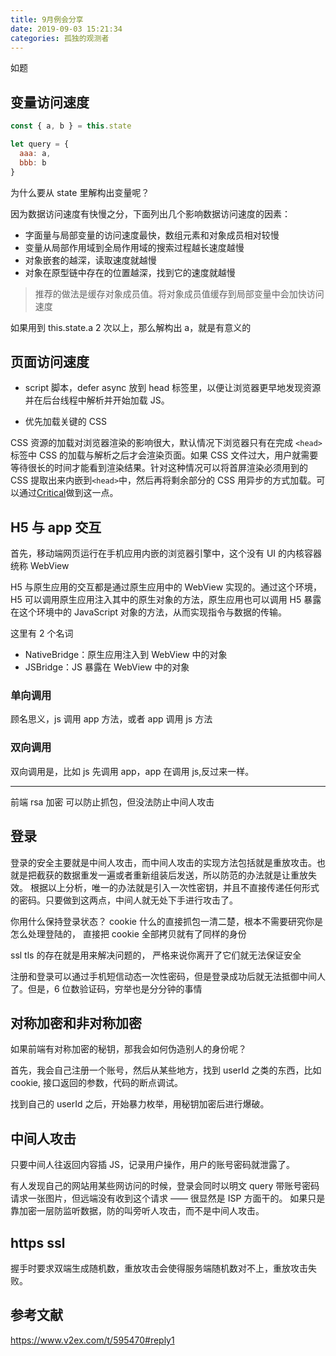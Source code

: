 ```yaml
---
title: 9月例会分享
date: 2019-09-03 15:21:34
categories: 孤独的观测者
---
```


如题

<!--more-->

## 变量访问速度

```js
const { a, b } = this.state

let query = {
  aaa: a,
  bbb: b
}
```

为什么要从 state 里解构出变量呢？

因为数据访问速度有快慢之分，下面列出几个影响数据访问速度的因素：

- 字面量与局部变量的访问速度最快，数组元素和对象成员相对较慢
- 变量从局部作用域到全局作用域的搜索过程越长速度越慢
- 对象嵌套的越深，读取速度就越慢
- 对象在原型链中存在的位置越深，找到它的速度就越慢

> 推荐的做法是缓存对象成员值。将对象成员值缓存到局部变量中会加快访问速度

如果用到 this.state.a 2 次以上，那么解构出 a，就是有意义的

## 页面访问速度

- script 脚本，defer async 放到 head 标签里，以便让浏览器更早地发现资源并在后台线程中解析并开始加载 JS。

- 优先加载关键的 CSS

CSS 资源的加载对浏览器渲染的影响很大，默认情况下浏览器只有在完成 `<head>`标签中 CSS 的加载与解析之后才会渲染页面。如果 CSS 文件过大，用户就需要等待很长的时间才能看到渲染结果。针对这种情况可以将首屏渲染必须用到的 CSS 提取出来内嵌到`<head>`中，然后再将剩余部分的 CSS 用异步的方式加载。可以通过[Critical](https://github.com/addyosmani/critical)做到这一点。

## H5 与 app 交互

首先，移动端网页运行在手机应用内嵌的浏览器引擎中，这个没有 UI 的内核容器统称 WebView

H5 与原生应用的交互都是通过原生应用中的 WebView 实现的。通过这个环境，H5 可以调用原生应用注入其中的原生对象的方法，原生应用也可以调用 H5 暴露在这个环境中的 JavaScript 对象的方法，从而实现指令与数据的传输。

这里有 2 个名词

- NativeBridge：原生应用注入到 WebView 中的对象
- JSBridge：JS 暴露在 WebView 中的对象

### 单向调用

顾名思义，js 调用 app 方法，或者 app 调用 js 方法

### 双向调用

双向调用是，比如 js 先调用 app，app 在调用 js,反过来一样。

---

前端 rsa 加密 可以防止抓包，但没法防止中间人攻击

## 登录

登录的安全主要就是中间人攻击，而中间人攻击的实现方法包括就是重放攻击。也就是把截获的数据重发一遍或者重新组装后发送，所以防范的办法就是让重放失效。
根据以上分析，唯一的办法就是引入一次性密钥，并且不直接传递任何形式的密码。只要做到这两点，中间人就无处下手进行攻击了。

你用什么保持登录状态？ cookie 什么的直接抓包一清二楚，根本不需要研究你是怎么处理登陆的， 直接把 cookie 全部拷贝就有了同样的身份

ssl tls 的存在就是用来解决问题的，
严格来说你离开了它们就无法保证安全

注册和登录可以通过手机短信动态一次性密码，但是登录成功后就无法抵御中间人了。但是，6 位数验证码，穷举也是分分钟的事情

## 对称加密和非对称加密

如果前端有对称加密的秘钥，那我会如何伪造别人的身份呢？

首先，我会自己注册一个账号，然后从某些地方，找到 userId 之类的东西，比如 cookie, 接口返回的参数，代码的断点调试。

找到自己的 userId 之后，开始暴力枚举，用秘钥加密后进行爆破。

## 中间人攻击

只要中间人往返回内容插 JS，记录用户操作，用户的账号密码就泄露了。

有人发现自己的网站用某些网访问的时候，登录会同时以明文 query 带账号密码请求一张图片，但远端没有收到这个请求 —— 很显然是 ISP 方面干的。
如果只是靠加密一层防监听数据，防的叫旁听人攻击，而不是中间人攻击。

## https ssl

握手时要求双端生成随机数，重放攻击会使得服务端随机数对不上，重放攻击失败。

## 参考文献

https://www.v2ex.com/t/595470#reply1
